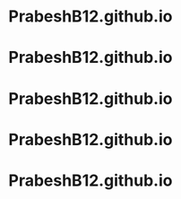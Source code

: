# PrabeshB12.github.io
# PrabeshB12.github.io
# PrabeshB12.github.io
# PrabeshB12.github.io
# PrabeshB12.github.io
